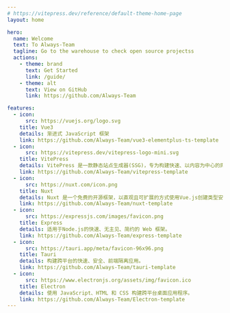 ```yaml
---
# https://vitepress.dev/reference/default-theme-home-page
layout: home

hero:
  name: Welcome
  text: To Always-Team
  tagline: Go to the warehouse to check open source projectss
  actions:
    - theme: brand
      text: Get Started
      link: /guide/
    - theme: alt
      text: View on GitHub
      link: https://github.com/Always-Team

features:
  - icon:
      src: https://vuejs.org/logo.svg
    title: Vue3
    details: 渐进式 JavaScript 框架
    link: https://github.com/Always-Team/vue3-elementplus-ts-template
  - icon:
      src: https://vitepress.dev/vitepress-logo-mini.svg
    title: VitePress
    details: VitePress 是一款静态站点生成器(SSG)，专为构建快速、以内容为中心的网站而设计。
    link: https://github.com/Always-Team/vitepress-template
  - icon:
      src: https://nuxt.com/icon.png
    title: Nuxt
    details: Nuxt 是一个免费的开源框架，以直观且可扩展的方式使用Vue.js创建类型安全、高性能和生产级的全栈 Web 应用程序和网站。
    link: https://github.com/Always-Team/nuxt-template
  - icon:
      src: https://expressjs.com/images/favicon.png
    title: Express
    details: 适用于Node.js的快速、无主见、简约的 Web 框架。
    link: https://github.com/Always-Team/express-template
  - icon:
      src: https://tauri.app/meta/favicon-96x96.png
    title: Tauri
    details: 构建跨平台的快速、安全、前端隔离应用。
    link: https://github.com/Always-Team/tauri-template
  - icon:
      src: https://www.electronjs.org/assets/img/favicon.ico
    title: Electron
    details: 使用 JavaScript、HTML 和 CSS 构建跨平台桌面应用程序。
    link: https://github.com/Always-Team/Electron-template
---
```

